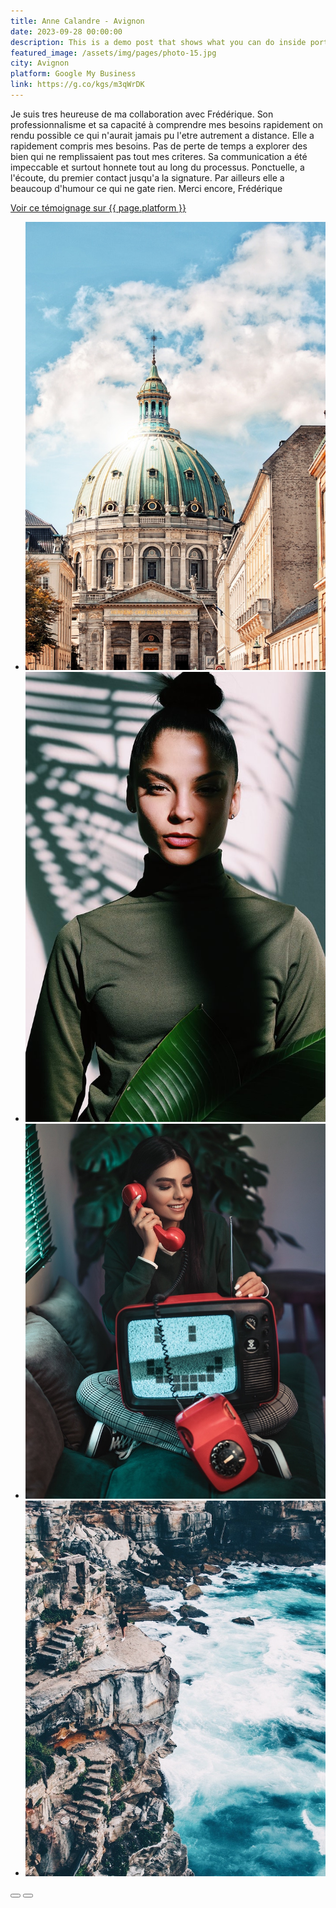 ```yaml
---
title: Anne Calandre - Avignon
date: 2023-09-28 00:00:00
description: This is a demo post that shows what you can do inside portfolio and blog posts. We’ve included everything you need to create engaging posts and case studies to show off your work in a beautiful way.
featured_image: /assets/img/pages/photo-15.jpg
city: Avignon
platform: Google My Business
link: https://g.co/kgs/m3qWrDK
---
```



Je suis tres heureuse de ma collaboration avec Frédérique. Son professionnalisme et sa capacité à comprendre mes besoins rapidement on rendu possible ce qui n'aurait jamais pu l'etre autrement a distance. Elle a rapidement compris mes besoins. Pas de perte de temps a explorer des bien qui ne remplissaient pas tout mes criteres. Sa communication a été impeccable et surtout honnete tout au long du processus. Ponctuelle, a l'écoute, du premier contact jusqu'a la signature.
Par ailleurs elle a beaucoup d'humour ce qui ne gate rien. Merci encore, Frédérique

<a href="{{ page.link }}" target="blank">Voir ce témoignage sur {{ page.platform }}</a>

<div class="blogGlide fullWidth">
    <div class="glide__track" data-glide-el="track">
        <ul class="glide__slides">
        <li class="glide__slide">
            <img src="/assets/img/theme/sofia-kuniakina.jpg">
        </li>
        <li class="glide__slide">
            <img src="/assets/img/theme/willy-dade.jpg">
        </li>
        <li class="glide__slide">
            <img src="/assets/img/theme/ali-pazani.jpg">
        </li>
        <li class="glide__slide">
            <img src="/assets/img/theme/sacha-styles.jpg">
        </li>
        </ul>
    </div>
    <div class="glide__arrows d-flex justify-content-center mt-2" data-glide-el="controls">
          <button class="glide__arrow text-default position-static" data-glide-dir="<"><i class="ni ni-bold-left"></i></button>
          <button class="glide__arrow text-default position-static" data-glide-dir=">"><i class="ni ni-bold-right"></i></button>
    </div>
</div>